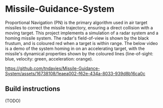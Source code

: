 # Missile-Guidance-System

Proportional Navigation (PN) is the primary algorithm used in air target missiles to correct the missile trajectory, ensuring a direct collision with a moving target. This project implements a simulation of a radar system and a homing missile system. The radar's field-of-view is shown by the black frustum, and is coloured red when a target is within range. The below video is a demo of the system homing in on an accelerating target, with the missile's dynamical properties shown by the coloured lines (line-of-sight: blue, velocity: green, acceleration: orange).

https://github.com/tndavies/Missile-Guidance-System/assets/16738108/1eaea002-f62e-434a-8033-939d8b16ca0c

## Build instructions
(TODO)
